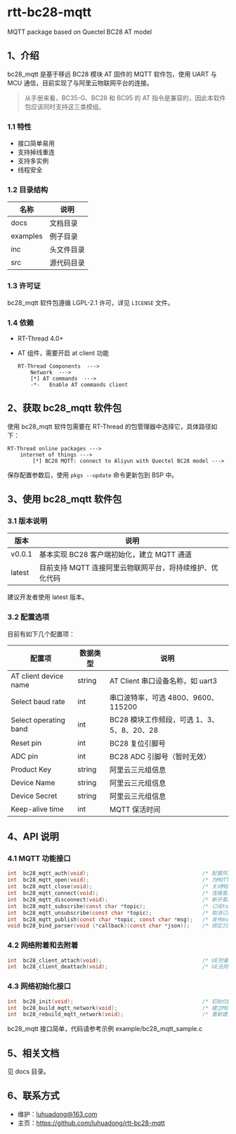 # rtt-bc28-mqtt
MQTT package based on Quectel BC28 AT model



## 1、介绍

bc28_mqtt 是基于移远 BC28 模块 AT 固件的 MQTT 软件包，使用 UART 与 MCU 通信，目前实现了与阿里云物联网平台的连接。

> 从手册来看，BC35-G、BC28 和 BC95 的 AT 指令是兼容的，因此本软件包应该同时支持这三类模组。



### 1.1 特性

- 接口简单易用
- 支持掉线重连
- 支持多实例
- 线程安全



### 1.2 目录结构

| 名称     | 说明       |
| -------- | ---------- |
| docs     | 文档目录   |
| examples | 例子目录   |
| inc      | 头文件目录 |
| src      | 源代码目录 |



### 1.3 许可证

bc28_mqtt 软件包遵循 LGPL-2.1 许可，详见 `LICENSE` 文件。



### 1.4 依赖

- RT-Thread 4.0+

- AT 组件，需要开启 at client 功能

    ```
    RT-Thread Components  --->
        Network  --->
        [*] AT commands  --->
        -*-   Enable AT commands client
    ```



## 2、获取 bc28_mqtt 软件包

使用 bc28_mqtt 软件包需要在 RT-Thread 的包管理器中选择它，具体路径如下：

```
RT-Thread online packages --->
    internet of things --->
        [*] BC28 MQTT: connect to Aliyun with Quectel BC28 model --->
```

保存配置参数后，使用 `pkgs --update` 命令更新包到 BSP 中。



## 3、使用 bc28_mqtt 软件包

### 3.1 版本说明

| 版本   | 说明                                                     |
| ------ | -------------------------------------------------------- |
| v0.0.1 | 基本实现 BC28 客户端初始化，建立 MQTT 通道               |
| latest | 目前支持 MQTT 连接阿里云物联网平台，将持续维护、优化代码 |

建议开发者使用 latest 版本。



### 3.2 配置选项

目前有如下几个配置项：

| 配置项                | 数据类型 | 说明                                       |
| --------------------- | -------- | ------------------------------------------ |
| AT client device name | string   | AT Client 串口设备名称，如 uart3           |
| Select baud rate      | int      | 串口波特率，可选 4800、9600、115200        |
| Select operating band | int      | BC28 模块工作频段，可选 1、3、5、8、20、28 |
| Reset pin             | int      | BC28 复位引脚号                            |
| ADC pin               | int      | BC28 ADC 引脚号（暂时无效）                |
| Product Key           | string   | 阿里云三元组信息                           |
| Device Name           | string   | 阿里云三元组信息                           |
| Device Secret         | string   | 阿里云三元组信息                           |
| Keep-alive time       | int      | MQTT 保活时间                              |



## 4、API 说明

### 4.1 MQTT 功能接口

```c
int  bc28_mqtt_auth(void);                                    /* 配置阿里云设备信息 */
int  bc28_mqtt_open(void);                                    /* 为MQTT客户端打开网络 */
int  bc28_mqtt_close(void);                                   /* 关闭MQTT客户端网络 */
int  bc28_mqtt_connect(void);                                 /* 连接客户端到MQTT服务器 */
int  bc28_mqtt_disconnect(void);                              /* 断开客户端与MQTT服务器的连接 */
int  bc28_mqtt_subscribe(const char *topic);                  /* 订阅topic主题 */
int  bc28_mqtt_unsubscribe(const char *topic);                /* 取消订阅topic主题 */
int  bc28_mqtt_publish(const char *topic, const char *msg);   /* 发布msg消息到topic主题 */
void bc28_bind_parser(void (*callback)(const char *json));    /* 绑定JSON解析函数 */
```



### 4.2 网络附着和去附着

```c
int  bc28_client_attach(void);                                /* UE附着网络 */
int  bc28_client_deattach(void);                              /* UE去附着 */
```



### 4.3 网络初始化接口

```c
int  bc28_init(void);                                         /* 初始化BC28模块 */
int  bc28_build_mqtt_network(void);                           /* 建立MQTT通信网络 */
int  bc28_rebuild_mqtt_network(void);                         /* 重新建立MQTT通信网络 */
```



bc28_mqtt 接口简单，代码请参考示例 example/bc28_mqtt_sample.c



## 5、相关文档

见 docs 目录。



## 6、联系方式

- 维护：luhuadong@163.com
- 主页：<https://github.com/luhuadong/rtt-bc28-mqtt>

